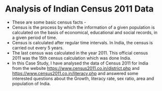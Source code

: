 # Analysis of Indian Census 2011 Data  

- These are some basic census facts - 
- Census is the process by which the information of a given population is calculated on the basis of economical, educational and social records,
in a given period of time. 
- Census is calculated after regular time intervals. In India, the census is carried out every 5 years. 
- The last census was calculated in the year 2011. This official census 2011 was the 15th census calculation which was done India.
- In this Case Study, I have analysed the data of Census 2011 for India from the website https://www.census2011.co.in/district.php and https://www.census2011.co.in/literacy.php and answered some interested questions about the Growth, literacy rate, sex ratio, area and population of India. 
